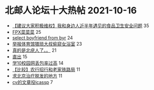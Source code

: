 # 北邮人论坛十大热帖 2021-10-16

- [【建议大家积极维权】我和身边人近半年遇见的食品卫生安全问题](https://bbs.byr.cn/article/Food/516476) 35
- [FPX菜菜菜](https://bbs.byr.cn/article/LOL/29483) 25
- [select boyfriend from byr](https://bbs.byr.cn/article/Friends/2008081) 24
- [举报体育馆猥琐大叔偷窥女浴室](https://bbs.byr.cn/article/Gymnasium/118921) 23
- [真的是北疣人了。。](https://bbs.byr.cn/article/Talking/6305014) 21
- [直出](https://bbs.byr.cn/article/Photo/271149) 15
- [学10校园网丢包率过高](https://bbs.byr.cn/article/BUPTNet/106010) 14
- [【比较】农行招行和老家铁路局](https://bbs.byr.cn/article/Job/2142793) 11
- [求北京治疗脱发的地方](https://bbs.byr.cn/article/Feeling/3178966) 11
- [cv的文章投icassp](https://bbs.byr.cn/article/Paper/45452) 7


